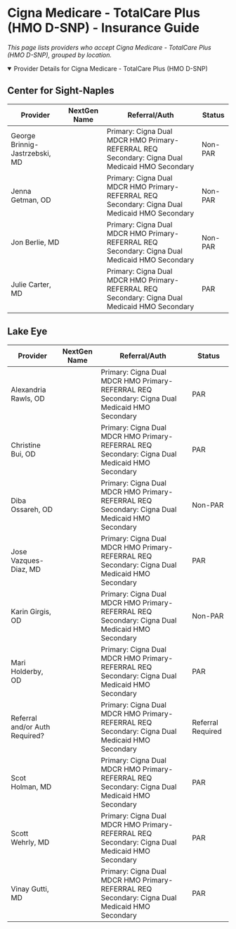 # Cigna Medicare - TotalCare Plus (HMO D-SNP) - Insurance Guide

*This page lists providers who accept Cigna Medicare - TotalCare Plus (HMO D-SNP), grouped by location.*

<details open><summary>Provider Details for Cigna Medicare - TotalCare Plus (HMO D-SNP)</summary>

## Center for Sight-Naples

| Provider | NextGen Name | Referral/Auth | Status |
|----------|-------------|--------------|--------|
| George Brinnig-Jastrzebski, MD |  | Primary: Cigna Dual MDCR HMO Primary-REFERRAL REQ                                                      Secondary: Cigna Dual Medicaid HMO Secondary | Non-PAR |
| Jenna Getman, OD |  | Primary: Cigna Dual MDCR HMO Primary-REFERRAL REQ                                                      Secondary: Cigna Dual Medicaid HMO Secondary | Non-PAR |
| Jon Berlie, MD |  | Primary: Cigna Dual MDCR HMO Primary-REFERRAL REQ                                                      Secondary: Cigna Dual Medicaid HMO Secondary | Non-PAR |
| Julie Carter, MD |  | Primary: Cigna Dual MDCR HMO Primary-REFERRAL REQ                                                      Secondary: Cigna Dual Medicaid HMO Secondary | PAR |

## Lake Eye 

| Provider | NextGen Name | Referral/Auth | Status |
|----------|-------------|--------------|--------|
| Alexandria Rawls, OD |  | Primary: Cigna Dual MDCR HMO Primary-REFERRAL REQ                                                Secondary: Cigna Dual Medicaid HMO Secondary | PAR |
| Christine Bui, OD |  | Primary: Cigna Dual MDCR HMO Primary-REFERRAL REQ                                                Secondary: Cigna Dual Medicaid HMO Secondary | PAR |
| Diba Ossareh, OD |  | Primary: Cigna Dual MDCR HMO Primary-REFERRAL REQ                                                Secondary: Cigna Dual Medicaid HMO Secondary | Non-PAR |
| Jose Vazques-Diaz, MD |  | Primary: Cigna Dual MDCR HMO Primary-REFERRAL REQ                                                Secondary: Cigna Dual Medicaid HMO Secondary | PAR |
| Karin Girgis, OD |  | Primary: Cigna Dual MDCR HMO Primary-REFERRAL REQ                                                Secondary: Cigna Dual Medicaid HMO Secondary | Non-PAR |
| Mari Holderby, OD |  | Primary: Cigna Dual MDCR HMO Primary-REFERRAL REQ                                                Secondary: Cigna Dual Medicaid HMO Secondary | PAR |
| Referral and/or Auth Required? |  | Primary: Cigna Dual MDCR HMO Primary-REFERRAL REQ                                                Secondary: Cigna Dual Medicaid HMO Secondary | Referral Required |
| Scot Holman, MD |  | Primary: Cigna Dual MDCR HMO Primary-REFERRAL REQ                                                Secondary: Cigna Dual Medicaid HMO Secondary | PAR |
| Scott Wehrly, MD |  | Primary: Cigna Dual MDCR HMO Primary-REFERRAL REQ                                                Secondary: Cigna Dual Medicaid HMO Secondary | PAR |
| Vinay Gutti, MD |  | Primary: Cigna Dual MDCR HMO Primary-REFERRAL REQ                                                Secondary: Cigna Dual Medicaid HMO Secondary | PAR |

</details>

